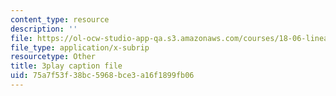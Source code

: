 ```yaml
---
content_type: resource
description: ''
file: https://ol-ocw-studio-app-qa.s3.amazonaws.com/courses/18-06-linear-algebra-spring-2010/75a7f53f38bc5968bce3a16f1899fb06_0MtwqhIwdrI.vtt
file_type: application/x-subrip
resourcetype: Other
title: 3play caption file
uid: 75a7f53f-38bc-5968-bce3-a16f1899fb06
---
```

